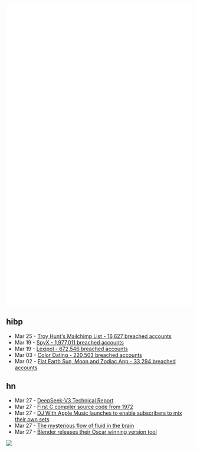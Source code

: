 ![Metrics](https://raw.githubusercontent.com/phixion/phixion/master/metrics.svg)

## hibp

<!--
for https://github.com/phixion/phixion/blob/main/.github/workflows/feeds.yml
-->
<!--START_SECTION:haveibeenpwnd-->
- Mar 25 - [Troy Hunt's Mailchimp List - 16,627 breached accounts](https://haveibeenpwned.com/PwnedWebsites#TroyHuntMailchimpList)
- Mar 19 - [SpyX - 1,977,011 breached accounts](https://haveibeenpwned.com/PwnedWebsites#SpyX)
- Mar 19 - [Lexipol - 672,546 breached accounts](https://haveibeenpwned.com/PwnedWebsites#Lexipol)
- Mar 03 - [Color Dating - 220,503 breached accounts](https://haveibeenpwned.com/PwnedWebsites#ColorDating)
- Mar 02 - [Flat Earth Sun, Moon and Zodiac App - 33,294 breached accounts](https://haveibeenpwned.com/PwnedWebsites#FlatEarthDave)
<!--END_SECTION:haveibeenpwnd-->

## hn

<!--
for https://github.com/phixion/phixion/blob/main/.github/workflows/feeds.yml
-->
<!--START_SECTION:hn-->
- Mar 27 - [DeepSeek-V3 Technical Report](https://arxiv.org/abs/2412.19437)
- Mar 27 - [First C compiler source code from 1972](https://github.com/mortdeus/legacy-cc/tree/master/last1120c)
- Mar 27 - [DJ With Apple Music launches to enable subscribers to mix their own sets](https://www.musicweek.com/digital/read/dj-with-apple-music-launches-to-enable-subscribers-to-mix-their-own-sets/091655)
- Mar 27 - [The mysterious flow of fluid in the brain](https://www.quantamagazine.org/the-mysterious-flow-of-fluid-in-the-brain-20250326/)
- Mar 27 - [Blender releases their Oscar winning version tool](https://www.blender.org/download/releases/4-4/)
<!--END_SECTION:hn-->

<!--
for https://yhype.me
-->
![](https://hit.yhype.me/github/profile?user_id=13013670)
